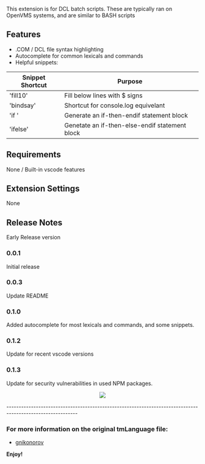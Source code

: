 
This extension is for DCL batch scripts. These are typically ran on OpenVMS systems, and are similar to BASH scripts

## Features

- .COM / DCL file syntax highlighting
- Autocomplete for common lexicals and commands
- Helpful snippets: 

  
Snippet Shortcut      | Purpose
--------------------- | -------------
'fill10'              | Fill below lines with $ signs
'bindsay'             | Shortcut for console.log equivelant
'if '                 | Generate an if-then-endif statement block
'ifelse'              | Genetate an if-then-else-endif statement block

## Requirements

None / Built-in vscode features

## Extension Settings

None

## Release Notes

Early Release version

### 0.0.1

Initial release

### 0.0.3

Update README

### 0.1.0

Added autocomplete for most lexicals and commands, and some snippets.

### 0.1.2

Update for recent vscode versions

### 0.1.3

Update for security vulnerabilities in used NPM packages.

<p align="center">
  <img src="https://raw.githubusercontent.com/tomesparon/OpenVMS-DCL-VSCODE-Lang-Support/master/images/code.png">
</p>
-----------------------------------------------------------------------------------------------------------

### For more information on the original tmLanguage file:

* [gnikonorov](https://github.com/gnikonorov/OpenVMS-DCL-Sublime-Lang-Support)

**Enjoy!**
